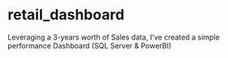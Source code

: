 # retail_dashboard
Leveraging a 3-years worth of Sales data, I've created a simple performance Dashboard (SQL Server &amp; PowerBI)
